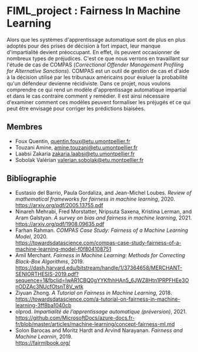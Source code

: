 # FIML_project : Fairness In Machine Learning

Alors que les systèmes d'apprentissage automatique sont de plus en plus adoptés pour des prises de décision à fort impact, leur manque d'impartialité devient préoccupant. En effet, ils peuvent occasionner de nombreux types de préjudices.
C'est ce que nous verrons en travaillant sur l'étude de cas de COMPAS (*Correctional Offender Management Profiling for Alternative Sanctions*). COMPAS est un outil de gestion de cas et d'aide à la décision utilisé par les tribunaux américains pour évaluer la probabilité qu'un défendeur devienne récidiviste.
Dans ce projet, nous voulons comprendre ce qui rend un modèle d'apprentissage automatique impartial et dans le cas contraire comment y remédier.
Il est ainsi nécessaire d'examiner comment ces modèles peuvent formaliser les préjugés et ce qui peut être envisagé pour corriger les prédictions biaisées.

## Membres

- Foux Quentin, quentin.foux@etu.umontpellier.fr
- Touzani Amine, amine.touzani@etu.umontpellier.fr
- Laabsi Zakaria zakaria.laabsi@etu.umontpellier.fr
- Sobolak Valérian valerian.sobolak@etu.montpellier.fr

## Bibliographie

- Eustasio del Barrio, Paula Gordaliza, and Jean-Michel Loubes. *Review of mathematical frameworks
for fairness in machine learning*, 2020. \
https://arxiv.org/pdf/2005.13755.pdf
- Ninareh Mehrabi, Fred Morstatter, Nripsuta Saxena, Kristina Lerman, and Aram Galstyan. *A survey
on bias and fairness in machine learning*, 2021. \
https://arxiv.org/pdf/1908.09635.pdf
- Farhan Rahman. *COMPAS Case Study: Fairness of a Machine Learning Model*, 2020. \
https://towardsdatascience.com/compas-case-study-fairness-of-a-machine-learning-model-f0f804108751
- Amil Merchant. *Fairness in Machine Learning: Methods for Correcting Black-Box Algorithms*, 2019. \
https://dash.harvard.edu/bitstream/handle/1/37364658/MERCHANT-SENIORTHESIS-2019.pdf?sequence=1&fbclid=IwAR1CBQ0gYYKfhhHAn5_6JWZ8Htn1PRPFHEe3OnODZAc3NUcfOtsnT8V_wtk
- Ziyuan Zhong. *A Tutorial on Fairness in Machine Learning*, 2018. \
https://towardsdatascience.com/a-tutorial-on-fairness-in-machine-learning-3ff8ba1040cb
- olprod. *Impartialité de l’apprentissage automatique (préversion)*, 2021. \
https://github.com/MicrosoftDocs/azure-docs.fr-fr/blob/master/articles/machine-learning/concept-fairness-ml.md
- Solon Barocas and Moritz Hardt and Arvind Narayanan. *Fairness and Machine Learnin*, 2019. \
https://fairmlbook.org/

